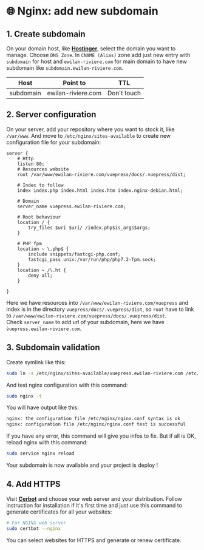 # 🌐 Nginx: add new subdomain

## 1. Create subdomain

On your domain host, like [**Hostinger**](https://www.hostinger.fr/), select the domain you want to manage. Choose `DNS Zone`. In `CNAME (Alias)` zone add just new entry with `subdomain` for host and `ewilan-riviere.com` for main domain to have new subdomain like `subdomain.ewilan-riviere.com`.

| Host      | Point to           | TTL         |
|-----------|--------------------|-------------|
| subdomain | ewilan-riviere.com | Don't touch |

## 2. Server configuration

On your server, add your repository where you want to stock it, like `/var/www`. And move to `/etc/nginx/sites-available` to create new configuration file for your subdomain:

```nginx
server {
    # Http
    listen 80;
    # Resources website
    root /var/www/ewilan-riviere.com/vuepress/docs/.vuepress/dist;
    
    # Index to follow
    index index.php index.html index.htm index.nginx-debian.html;

    # Domain
    server_name vuepress.ewilan-riviere.com;

    # Root behaviour
    location / {
        try_files $uri $uri/ /index.php$is_args$args;
    }

    # PHP fpm
    location ~ \.php$ {
        include snippets/fastcgi-php.conf;
        fastcgi_pass unix:/var/run/php/php7.2-fpm.sock;
    }
    location ~ /\.ht {
        deny all;
    }

}
```

Here we have resources into `/var/www/ewilan-riviere.com/vuepress` and index is in the directory `vuepress/docs/.vuepress/dist`, so `root` have to link to `/var/www/ewilan-riviere.com/vuepress/docs/.vuepress/dist`.  
Check `server_name` to add url of your subdomain, here we have `̀vuepress.ewilan-riviere.com`.

## 3. Subdomain validation

Create symlink like this:

```bash
sudo ln -s /etc/nginx/sites-available/vuepress.ewilan-riviere.com /etc/nginx/sites-enabled/
```

And test nginx configuration with this command:

```bash
sudo nginx -t
```

You will have output like this:

```bash
nginx: the configuration file /etc/nginx/nginx.conf syntax is ok
nginx: configuration file /etc/nginx/nginx.conf test is successful
```

If you have any error, this command will give you infos to fix. But if all is OK, reload nginx with this command:

```bash
sudo service nginx reload
```

Your subdomain is now available and your project is deploy !

## 4. Add HTTPS

Visit [**Cerbot**](https://certbot.eff.org/instructions) and choose your web server and your distribution. Follow instruction for installation if it's first time and just use this command to generate certificates for all your websites:

```bash
# For NGINX web server
sudo certbot --nginx
```

You can select websites for HTTPS and generate or renew certificate.